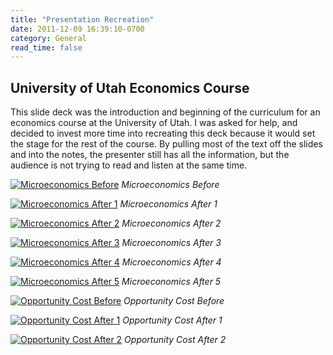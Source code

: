 ```yaml
---
title: "Presentation Recreation"
date: 2011-12-09 16:39:10-0700
category: General
read_time: false
---
```


## University of Utah Economics Course
This slide deck was the introduction and beginning of the curriculum for an economics course at the University of Utah. I was asked for help, and decided to invest more time into recreating this deck because it would set the stage for the rest of the course. By pulling most of the text off the slides and into the notes, the presenter still has all the information, but the audience is not trying to read and listen at the same time.

[![Microeconomics Before](https://media.bennorris.com/images/bennorris/uploads/2019/a8478388e8.jpg "Microeconomics Before")](https://media.bennorris.com/images/bennorris/uploads/2019/a8478388e8.jpg)
*Microeconomics Before*

[![Microeconomics After 1](https://media.bennorris.com/images/bennorris/uploads/2019/0975ccd08c.jpg "Microeconomics After 1")](https://media.bennorris.com/images/bennorris/uploads/2019/0975ccd08c.jpg)
*Microeconomics After 1*

[![Microeconomics After 2](https://media.bennorris.com/images/bennorris/uploads/2019/23dd019140.jpg "Microeconomics After 2")](https://media.bennorris.com/images/bennorris/uploads/2019/23dd019140.jpg)
*Microeconomics After 2*

[![Microeconomics After 3](https://media.bennorris.com/images/bennorris/uploads/2019/2f0a55bb33.jpg "Microeconomics After 3")](https://media.bennorris.com/images/bennorris/uploads/2019/2f0a55bb33.jpg)
*Microeconomics After 3*

[![Microeconomics After 4](https://media.bennorris.com/images/bennorris/uploads/2019/28a92a6265.jpg "Microeconomics After 4")](https://media.bennorris.com/images/bennorris/uploads/2019/28a92a6265.jpg)
*Microeconomics After 4*

[![Microeconomics After 5](https://media.bennorris.com/images/bennorris/uploads/2019/6548713578.jpg "Microeconomics After 5")](https://media.bennorris.com/images/bennorris/uploads/2019/6548713578.jpg)
*Microeconomics After 5*

[![Opportunity Cost Before](https://media.bennorris.com/images/bennorris/uploads/2019/0b9f30cf45.jpg "Opportunity Cost Before")](https://media.bennorris.com/images/bennorris/uploads/2019/0b9f30cf45.jpg)
*Opportunity Cost Before*

[![Opportunity Cost After 1](https://media.bennorris.com/images/bennorris/uploads/2019/f18ea2e66c.jpg "Opportunity Cost After 1")](https://media.bennorris.com/images/bennorris/uploads/2019/f18ea2e66c.jpg)
*Opportunity Cost After 1*

[![Opportunity Cost After 2](https://media.bennorris.com/images/bennorris/uploads/2019/0891ed1ad6.jpg "Opportunity Cost After 2")](https://media.bennorris.com/images/bennorris/uploads/2019/0891ed1ad6.jpg)
*Opportunity Cost After 2*

